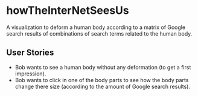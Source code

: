 # howTheInterNetSeesUs

A visualization to deform a human body according to a matrix of Google search results of combinations of search terms related to the human body.

## User Stories
- Bob wants to see a human body without any deformation (to get a first impression).
- Bob wants to click in one of the body parts to see how the body parts change there size (according to the amount of Google search results).

